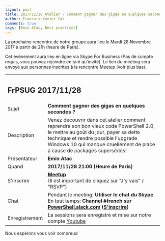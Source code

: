 ```yaml
---
layout: post
title: 2017/11/28 Atelier - Comment gagner des gigas en quelques secondes ? (Emin Atac)
author: Francois-Xavier Cat
comments: true
tags: [Emin Atac, Best practices]
---
```


La prochaine rencontre de notre groupe aura lieu le Mardi 28 Novembre 2017 à partir de 21h (heure de Paris).

Cet événement aura lieu en ligne via Skype For Business (Pas de compte requis, vous pouvez rejoindre en tant qu'invité).
Le lien du meeting sera envoyé aux personnes inscrites à la rencontre Meetup (voir plus bas).


<table>
<tr>
<td colspan="2"><h2>FrPSUG 2017/11/28</h2></td>

</tr>
<tr>
    <td>Sujet</td>
<td> <b>Comment gagner des gigas en quelques secondes ?</b></td>
</tr>
<tr>
    <td>Description</td>
<td>Venez découvrir dans cet atelier comment reprendre son bon vieux code PowerShell 2.0, le mettre au goût du jour, payer sa dette technique et rendre possible l'upgrade Windows 10 qui manque cruellement de place à cause de packages supersédés!

</td>
</tr>
<tr>
    <td>Présentateur</td>
<td> <b>Emin Atac</b></td>
</tr>
<tr>
    <td>Quand</td>
<td> <b>2017/11/28 21:00 (Heure de Paris)</b></td>
</tr>
<tr>
    <td>S'inscrire</td>
<td> <b><a href="https://www.meetup.com/FrenchPSUG/events/244264337/">Meetup</a></b> <br>(Il est important de cliquez sur "J'y vais" / "RSVP")
<br>
</td>
</tr>
<tr>
    <td>Chat</td>
<td>Pendant le meeting: <b>Utiliser le chat du Skype</b> <br> En tout temps:<b> Channel #french sur <a href="https://powershell.slack.com/Slack">PowerShell.slack.com</a>  (<a href="http://slack.poshcode.org/">S'inscrire</a>)</b></td>
</tr>
<tr>
    <td>Enregistrement</td>
<td>La sessions sera enregistré et mise sur notre compte <a href="https://www.youtube.com/channel/UCyxicOKZNm_u1opF_xAYfDA">Youtube</a></td>
</tr>
</table>

Nous espérons vous voir nombreux!
